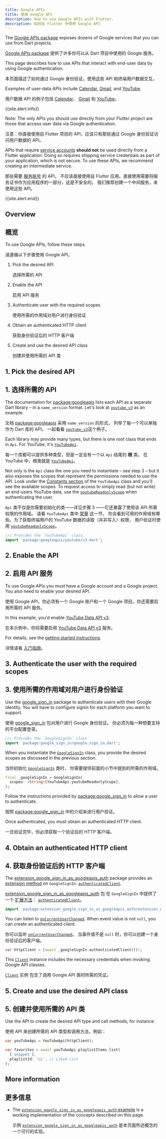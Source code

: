 ```yaml
---
title: Google APIs
title: 使用 Google API
description: How to use Google APIs with Flutter.
description: 如何在 Flutter 中使用 Google API
---
```


<?code-excerpt path-base="googleapis/"?>

The [Google APIs package]({{site.pub-pkg}}/googleapis) exposes dozens of Google
services that you can use from Dart projects.

[Google APIs package]({{site.pub-pkg}}/googleapis)
提供了许多你可以从 Dart 项目中使用的 Google 服务。

This page describes how to use APIs that interact with end-user data by using
Google authentication.

本页面描述了如何通过 Google 身份验证，使用这些 API 和终端用户数据交互。

Examples of user-data APIs include
[Calendar]({{site.pub-api}}/googleapis/latest/calendar_v3/calendar_v3-library.html),
[Gmail]({{site.pub-api}}/googleapis/latest/gmail_v1/gmail_v1-library.html), and
[YouTube]({{site.pub-api}}/googleapis/latest/youtube_v3/youtube_v3-library.html).

用户数据 API 的例子包括 [Calendar]({{site.pub-api}}/googleapis/latest/calendar.v3/calendar.v3-library.html)、
[Gmail]({{site.pub-api}}/googleapis/latest/gmail.v1/gmail.v1-library.html) 
和 [YouTube]({{site.pub-api}}/googleapis/latest/youtube.v3/youtube.v3-library.html)。

{{site.alert.info}} 

  Note: The only APIs you should use directly from your Flutter
  project are those that access user data via Google authentication.
  
  注意：你直接使用自 Flutter 项目的 API，应该只有那些通过 Google 身份验证访问用户数据的 API。

  APIs that require
  [service accounts](https://cloud.google.com/iam/docs/service-accounts) **should
  not** be used directly from a Flutter application. Doing so requires shipping
  service credentials as part of your application, which is not secure. To use
  these APIs, we recommend creating an intermediate service.
  
  那些需要 [服务账号](https://cloud.google.com/iam/docs/service-accounts) 的 API，
  不应该直接使用自 Flutter 应用。直接使用需要将服务证书作为应用程序的一部分，这是不安全的。
  我们推荐创建一个中间服务，来使用这些 API。

<!-- TODO(kevmoo): Add link to public user guide when available. -->

{{site.alert.end}}

## Overview

## 概览

To use Google APIs, follow these steps.

请遵循以下步骤使用 Google API。

1. Pick the desired API

   选择所需的 API

1. Enable the API

   启用 API 服务

1. Authenticate user with the required scopes

   使用所需的作用域对用户进行身份验证

1. Obtain an authenticated HTTP client

   获取身份验证后的 HTTP 客户端

1. Create and use the desired API class

   创建并使用所需的 API 类

## 1. Pick the desired API

## 1. 选择所需的 API

The documentation for [package:googleapis]({{site.pub-api}}/googleapis) lists
each API as a separate Dart library – in a `name_version` format. Let's look at
[`youtube_v3`]({{site.pub-api}}/googleapis/latest/youtube_v3/youtube_v3-library.html)
as an example.

文档 [package:googleapis]({{site.pub-api}}/googleapis) 采用 `name_version` 的形式，
列举了每一个可以单独作为 Dart 库的 API。
一起看看 [`youtube_v3`]({{site.pub-api}}/googleapis/latest/youtube_v3/youtube_v3-library.html)这个例子。

Each library may provide many types, but there is one _root_ class that ends in
`Api`. For YouTube, it's
[`YouTubeApi`]({{site.pub-api}}/googleapis/latest/youtube_v3/YouTubeApi-class.html).

每一个库都可以提供多种类型，但是一定会有一个以 `Api` 结尾的 **根** 类。
在 YouTube 中，根类就是 [`YouTubeApi`]({{site.pub-api}}/googleapis/latest/youtube.v3/YouTubeApi-class.html)。

Not only is the `Api` class the one you need to instantiate – see step 3 – but
it also exposes the scopes that represent the permissions needed to use the API.
Look under the
[Constants section]({{site.pub-api}}/googleapis/latest/youtube_v3/YouTubeApi-class.html#constants)
of the `YouTubeApi` class and you'll see the available scopes. To request access
to simply read (but not write) an end-users YouTube data, use the
[`youtubeReadonlyScope`]({{site.pub-api}}/googleapis/latest/youtube_v3/YouTubeApi/youtubeReadonlyScope-constant.html)
when authenticating the user.

`Api` 类不仅是你需要初始化的类——详见步骤 3 ——它还暴露了使用该 API 所需权限的作用域。
请看 `YouTubeApi` 类中 [常量]({{site.pub-api}}/googleapis/latest/youtube.v3/YouTubeApi-class.html#constants) 这一节，
你会看到可用的作用域有哪些。为了获取终端用户的 YouTube 数据的读取（并非写入）权限，
用户验证时使用 [`youtubeReadonlyScope`]({{site.pub-api}}/googleapis/latest/youtube.v3/YouTubeApi/youtubeReadonlyScope-constant.html)。

<?code-excerpt "lib/main.dart (youtubeImport)"?>
```dart
/// Provides the `YouTubeApi` class.
import 'package:googleapis/youtube/v3.dart';
```

## 2. Enable the API

## 2. 启用 API 服务

To use Google APIs you must have a Google account and a Google project. You also
need to enable your desired API.

使用 Google API，你必须有一个 Google 账户和一个 Google 项目。你还需要启用所需的 API 服务。

In this example, you'd enable
[YouTube Data API v3](https://console.cloud.google.com/apis/api/youtube.googleapis.com).

在本示例中，你将需要启用 [YouTube Data API v3](https://console.cloud.google.com/apis/api/youtube.googleapis.com) 服务。

For details, see the
[getting started instructions](https://cloud.google.com/apis/docs/getting-started).

详情请看 [入门指南](https://cloud.google.com/apis/docs/getting-started)。

## 3. Authenticate the user with the required scopes

## 3. 使用所需的作用域对用户进行身份验证

Use the [google_sign_in]({{site.pub-pkg}}/google_sign_in) package to
authenticate users with their Google identity. You will have to configure signin
for each platform you want to support.

使用 [google_sign_in]({{site.pub-pkg}}/google_sign_in) 包对用户进行 Google 身份验证。
你必须为每一种想要支持的平台配置登录。

<?code-excerpt "lib/main.dart (googleImport)"?>
```dart
/// Provides the `GoogleSignIn` class
import 'package:google_sign_in/google_sign_in.dart';
```

When you instantiate the
[`GoogleSignIn`]({{site.pub-api}}/google_sign_in/latest/google_sign_in/GoogleSignIn-class.html)
class, you provide the desired scopes as discussed in the previous section.

当你初始化 [`GoogleSignIn`]({{site.pub-api}}/google_sign_in/latest/google_sign_in/GoogleSignIn-class.html) 类时，
你需要提供前面的小节中提到的所需的作用域。

<?code-excerpt "lib/main.dart (init)"?>
```dart
final _googleSignIn = GoogleSignIn(
  scopes: <String>[YouTubeApi.youtubeReadonlyScope],
);
```

Follow the instructions provided by
[package:google_sign_in]({{site.pub-pkg}}/google_sign_in) to allow a user to
authenticate.

按照 [package:google_sign_in]({{site.pub-pkg}}/google_sign_in) 中的介绍来进行用户验证。

Once authenticated, you must obtain an authenticated HTTP client.

一旦验证完毕，你必须获取一个验证后的 HTTP 客户端。

## 4. Obtain an authenticated HTTP client

## 4. 获取身份验证后的 HTTP 客户端

The
[extension_google_sign_in_as_googleapis_auth]({{site.pub-pkg}}/extension_google_sign_in_as_googleapis_auth)
package provides an
[extension method]({{site.dart-site}}/guides/language/extension-methods) on
`GoogleSignIn`:
[`authenticatedClient`]({{site.pub-api}}/extension_google_sign_in_as_googleapis_auth/latest/extension_google_sign_in_as_googleapis_auth/GoogleApisGoogleSignInAuth/authenticatedClient.html).

[extension_google_sign_in_as_googleapis_auth]({{site.pub-pkg}}/extension_google_sign_in_as_googleapis_auth) 包
在 `GoogleSignIn` 中提供了一个 [扩展方法]({{site.dart-site}}/guides/language/extension-methods)：
[`authenticatedClient`]({{site.pub-api}}/extension_google_sign_in_as_googleapis_auth/latest/extension_google_sign_in_as_googleapis_auth/GoogleApisGoogleSignInAuth/authenticatedClient.html)。

<?code-excerpt "lib/main.dart (authImport)"?>
```dart
import 'package:extension_google_sign_in_as_googleapis_auth/extension_google_sign_in_as_googleapis_auth.dart';
```

You can listen to
[`onCurrentUserChanged`]({{site.pub-api}}/google_sign_in/latest/google_sign_in/GoogleSignIn/onCurrentUserChanged.html).
When event value is not `null`, you can create an authenticated client.

你可以监听 [`onCurrentUserChanged`]({{site.pub-api}}/google_sign_in/latest/google_sign_in/GoogleSignIn/onCurrentUserChanged.html)。
当事件值不是 `null` 时，你可以创建一个身份验证后的客户端。

<?code-excerpt "lib/main.dart (signinCall)"?>
```dart
var httpClient = (await _googleSignIn.authenticatedClient())!;
```

This [`Client`]({{site.pub-api}}/http/latest/http/Client-class.html) instance
includes the necessary credentials when invoking Google API classes.

[`Client`]({{site.pub-api}}/http/latest/http/Client-class.html) 实例
包含了调用 Google API 类时所需的凭证。

## 5. Create and use the desired API class

## 5. 创建并使用所需的 API 类

Use the API to create the desired API type and call methods, for instance:

使用 API 来创建所需的 API 类型和调用方法，例如：

<?code-excerpt "lib/main.dart (playlist)"?>
```dart
var youTubeApi = YouTubeApi(httpClient);

var favorites = await youTubeApi.playlistItems.list(
  ['snippet'],
  playlistId: 'LL', // Liked List
);
```

## More information

## 更多信息

- The
  [`extension_google_sign_in_as_googleapis_auth` example]({{site.pub-pkg}}/extension_google_sign_in_as_googleapis_auth/example)
  is a working implementation of the concepts described on this page.
  
  示例 [`extension_google_sign_in_as_googleapis_auth`]({{site.pub-pkg}}/extension_google_sign_in_as_googleapis_auth/example) 
  是本页面所述概念的一个可行的实现。
